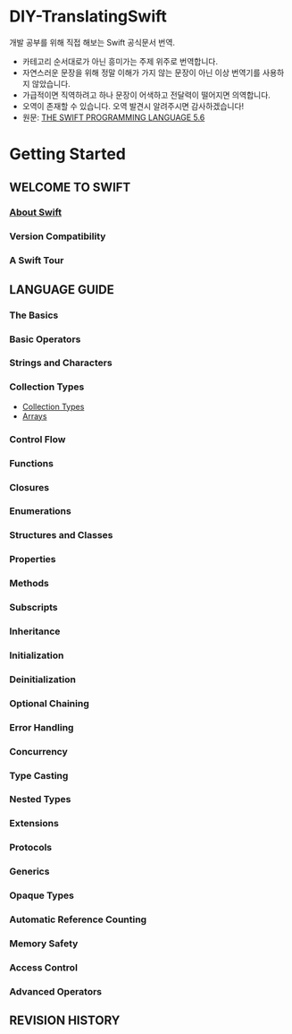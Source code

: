 # DIY-TranslatingSwift
개발 공부를 위해 직접 해보는 Swift 공식문서 번역.
* 카테고리 순서대로가 아닌 흥미가는 주제 위주로 번역합니다.
* 자연스러운 문장을 위해 정말 이해가 가지 않는 문장이 아닌 이상 번역기를 사용하지 않았습니다.
* 가급적이면 직역하려고 하나 문장이 어색하고 전달력이 떨어지면 의역합니다.
* 오역이 존재할 수 있습니다. 오역 발견시 알려주시면 감사하겠습니다!
* 원문: [THE SWIFT PROGRAMMING LANGUAGE 5.6](https://docs.swift.org/swift-book/LanguageGuide/TheBasics.html)

# Getting Started

## WELCOME TO SWIFT

### [About Swift](https://github.com/Daltonicc/DIY-TranslatingSwift/issues/3)
### Version Compatibility
### A Swift Tour

## LANGUAGE GUIDE

### The Basics
### Basic Operators
### Strings and Characters
### Collection Types
* [Collection Types](https://github.com/Daltonicc/DIY-TranslatingSwift/issues/2)
* [Arrays](https://github.com/Daltonicc/DIY-TranslatingSwift/issues/1)
### Control Flow
### Functions
### Closures
### Enumerations
### Structures and Classes
### Properties
### Methods
### Subscripts
### Inheritance
### Initialization
### Deinitialization
### Optional Chaining
### Error Handling
### Concurrency
### Type Casting
### Nested Types
### Extensions
### Protocols
### Generics
### Opaque Types
### Automatic Reference Counting
### Memory Safety
### Access Control
### Advanced Operators

## REVISION HISTORY

